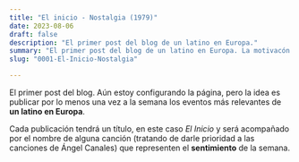 ```yaml
---
title: "El inicio - Nostalgia (1979)"
date: 2023-08-06
draft: false
description: "El primer post del blog de un latino en Europa."
summary: "El primer post del blog de un latino en Europa. La motivacón detrás del blog."
slug: "0001-El-Inicio-Nostalgia"

---
```

El primer post del blog. Aún estoy configurando la página, pero la idea es publicar por lo menos una vez a la semana los eventos más relevantes de **un latino en Europa**.

Cada publicación tendrá un título, en este caso _El Inicio_ y será acompañado por el nombre de alguna canción (tratando de darle prioridad a las canciones de Ángel Canales) que representen el **sentimiento** de la semana.